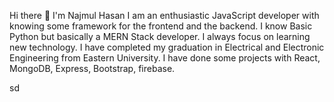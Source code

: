 Hi there 👋 I'm Najmul Hasan
I am an enthusiastic JavaScript developer with knowing some framework for the frontend and the backend. I know Basic Python but basically a MERN Stack developer. I always focus on learning new technology. I have completed my graduation in Electrical and Electronic Engineering from Eastern University. I have done some projects with React, MongoDB, Express, Bootstrap, firebase.


<!--
**nhnajmul17/nhnajmul17** is a ✨ _special_ ✨ repository because its `README.md` (this file) appears on your GitHub profile.

Here are some ideas to get you started:

- 🔭 I’m currently working on ...
- 🌱 I’m currently learning ...
- 👯 I’m looking to collaborate on ...
- 🤔 I’m looking for help with ...
- 💬 Ask me about ...
- 📫 How to reach me: ...
- 😄 Pronouns: ...
- ⚡ Fun fact: ...
-->
sd
